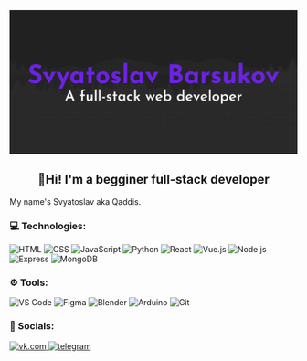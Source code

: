 ![Header](https://github.com/Qaddis/Qaddis/blob/main/assets/Banner.png)

<h2 align="center">👋Hi! I'm a begginer full-stack developer</h1>

My name's Svyatoslav aka Qaddis.

### 💻 Technologies:

![HTML](https://img.shields.io/badge/-HTML-171717?style=for-the-badge&logo=html5)
![CSS](https://img.shields.io/badge/-CSS-171717?style=for-the-badge&logo=css3&logoColor=1572B6)
![JavaScript](https://img.shields.io/badge/-JavaScript-171717?style=for-the-badge&logo=javascript)
![Python](https://img.shields.io/badge/-Python-171717?style=for-the-badge&logo=python)
![React](https://img.shields.io/badge/-React-171717?style=for-the-badge&logo=react)
![Vue.js](https://img.shields.io/badge/-Vue.js-171717?style=for-the-badge&logo=vuedotjs)
![Node.js](https://img.shields.io/badge/-Node.js-171717?style=for-the-badge&logo=nodedotjs)
![Express](https://img.shields.io/badge/-Express-171717?style=for-the-badge&logo=express)
![MongoDB](https://img.shields.io/badge/-MongoDB-171717?style=for-the-badge&logo=mongodb)

### ⚙️ Tools:

![VS Code](https://img.shields.io/badge/-VS_Code-171717?style=for-the-badge&logo=visualstudiocode&logoColor=007ACC)
![Figma](https://img.shields.io/badge/-Figma-171717?style=for-the-badge&logo=figma&logoColor=F24E1E)
![Blender](https://img.shields.io/badge/-Blender-171717?style=for-the-badge&logo=blender)
![Arduino](https://img.shields.io/badge/-Arduino-171717?style=for-the-badge&logo=arduino&logoColor=00878F)
![Git](https://img.shields.io/badge/-Git-171717?style=for-the-badge&logo=git)

### 📱 Socials:

<div>
	<a href="https://vk.com/qaddis" target="_blank">
		<img width="50" height="50" src="https://img.icons8.com/color/96/vk-circled--v1.png" alt="vk.com"/>
	</a>
	<a href="https://vk.com/qaddis" target="_blank">
		<img width="50" height="50" src="https://img.icons8.com/color/96/telegram-app--v1.png" alt="telegram"/>
	</a>
</div>
